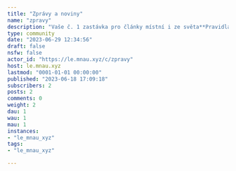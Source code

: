 ```yaml
---
title: "Zprávy a noviny" 
name: "zpravy"
description: "Vaše č. 1 zastávka pro články místní i ze světa**Pravidla**- Název příspěvku (nikoli článku) musí být česky- Pokuste se přidat nějaký výtažek ze článku "
type: community
date: "2023-06-29 12:34:56"
draft: false
nsfw: false
actor_id: "https://le.mnau.xyz/c/zpravy"
host: le.mnau.xyz
lastmod: "0001-01-01 00:00:00"
published: "2023-06-18 17:09:18"
subscribers: 2
posts: 2
comments: 0
weight: 2
dau: 1
wau: 1
mau: 1
instances:
- "le_mnau_xyz"
tags: 
- "le_mnau_xyz"

---
```

